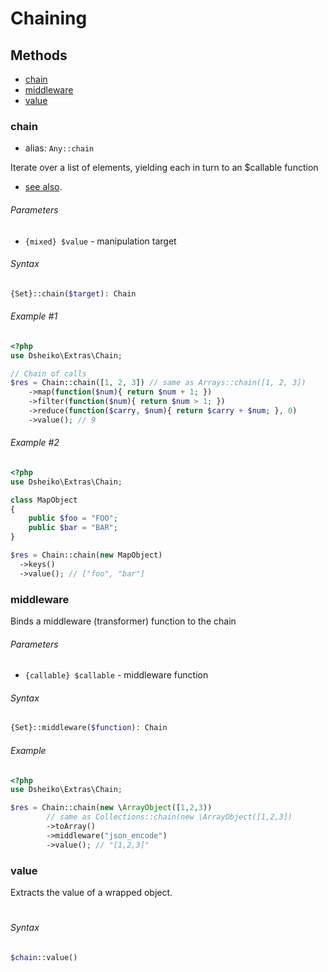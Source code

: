# Chaining

## Methods

- [chain](#chain)
- [middleware](#middleware)
- [value](#value)


### chain
- alias: `Any::chain`

Iterate over a list of elements, yielding each in turn to an $callable function
- [see also](http://underscorejs.org/#each).



###### Parameters
- `{mixed} $value` - manipulation target

###### Syntax
```php
{Set}::chain($target): Chain
```

###### Example #1
```php
<?php
use Dsheiko\Extras\Chain;

// Chain of calls
$res = Chain::chain([1, 2, 3]) // same as Arrays::chain([1, 2, 3])
    ->map(function($num){ return $num + 1; })
    ->filter(function($num){ return $num > 1; })
    ->reduce(function($carry, $num){ return $carry + $num; }, 0)
    ->value(); // 9
```

###### Example #2
```php
<?php
use Dsheiko\Extras\Chain;

class MapObject
{
    public $foo = "FOO";
    public $bar = "BAR";
}

$res = Chain::chain(new MapObject)
  ->keys()
  ->value(); // ["foo", "bar"]
```

### middleware

Binds a middleware (transformer) function to the chain

###### Parameters
- `{callable} $callable` - middleware function

###### Syntax
```php
{Set}::middleware($function): Chain
```

###### Example
```php
<?php
use Dsheiko\Extras\Chain;

$res = Chain::chain(new \ArrayObject([1,2,3))
        // same as Collections::chain(new \ArrayObject([1,2,3])
        ->toArray()
        ->middleware("json_encode")
        ->value(); // "[1,2,3]"
```

### value

Extracts the value of a wrapped object.

#
###### Syntax
```php
$chain::value()
```
